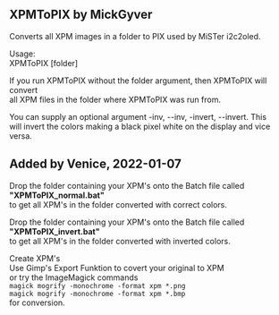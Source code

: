 XPMToPIX by MickGyver
---------------------------
Converts all XPM images in a folder to PIX used by MiSTer i2c2oled.  
  
Usage:  
XPMToPIX [folder]  

If you run XPMToPIX without the folder argument, then XPMToPIX will convert  
all XPM files in the folder where XPMToPIX was run from.  
  
You can supply an optional argument -inv, --inv, -invert, --invert. This  
will invert the colors making a black pixel white on the display and vice  
versa.  
  
  
Added by Venice, 2022-01-07
------------------------------
Drop the folder containing your XPM's onto the Batch file called **"XPMToPIX_normal.bat"**   
to get all XPM's in the folder converted with correct colors.  
  
Drop the folder containing your XPM's onto the Batch file called **"XPMToPIX_invert.bat"**   
to get all XPM's in the folder converted with inverted colors.  

Create XPM's  
Use Gimp's Export Funktion to covert your original to XPM  
or try the ImageMagick commands  
`magick mogrify -monochrome -format xpm *.png`  
`magick mogrify -monochrome -format xpm *.bmp`  
for conversion.
  